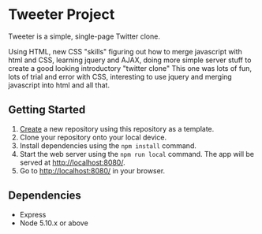 # Tweeter Project

Tweeter is a simple, single-page Twitter clone.

Using HTML, new CSS "skills" figuring out how to merge javascript with html and CSS, learning jquery and AJAX, doing more simple server stuff to create a good looking introductory "twitter clone"
This one was lots of fun, lots of trial and error with CSS, interesting to use jquery and merging javascript into html and all that.

## Getting Started

1. [Create](https://docs.github.com/en/repositories/creating-and-managing-repositories/creating-a-repository-from-a-template) a new repository using this repository as a template.
2. Clone your repository onto your local device.
3. Install dependencies using the `npm install` command.
3. Start the web server using the `npm run local` command. The app will be served at <http://localhost:8080/>.
4. Go to <http://localhost:8080/> in your browser.

## Dependencies

- Express
- Node 5.10.x or above
